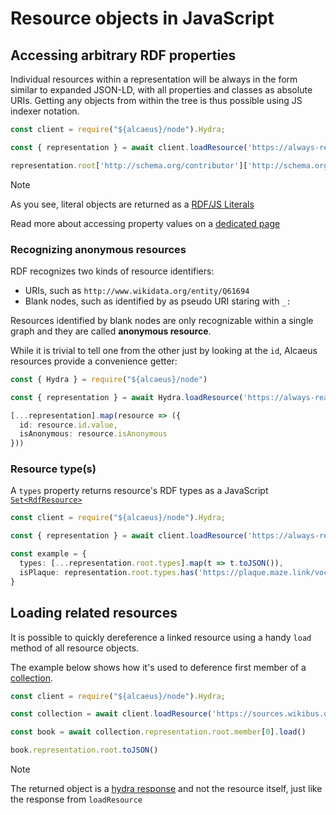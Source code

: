# Resource objects in JavaScript

## Accessing arbitrary RDF properties

Individual resources within a representation will be always in the form similar to expanded JSON-LD, with all properties and classes as absolute URIs. Getting any objects from within the tree is thus possible using JS indexer notation.

<run-kit>

```typescript
const client = require("${alcaeus}/node").Hydra;

const { representation } = await client.loadResource('https://always-read-the-plaque.herokuapp.com/plaque/red-rocks-amphitheatre');

representation.root['http://schema.org/contributor']['http://schema.org/name'];
```

</run-kit>

> [!NOTE]
> As you see, literal objects are returned as a [RDF/JS Literals](http://rdf.js.org/data-model-spec/#literal-interface)

Read more about accessing property values on a [dedicated page](./resource-properties)

### Recognizing anonymous resources

RDF recognizes two kinds of resource identifiers:

* URIs, such as `http://www.wikidata.org/entity/Q61694`
* Blank nodes, such as identified by as pseudo URI staring with `_:`

Resources identified by blank nodes are only recognizable within a single graph and they are called **anonymous resource**.

While it is trivial to tell one from the other just by looking at the `id`, Alcaeus resources provide a convenience getter:

<run-kit>

```typescript
const { Hydra } = require("${alcaeus}/node")

const { representation } = await Hydra.loadResource('https://always-read-the-plaque.herokuapp.com/plaque/red-rocks-amphitheatre');

[...representation].map(resource => ({
  id: resource.id.value,
  isAnonymous: resource.isAnonymous
}))
```
</run-kit>

### Resource type(s)

A `types` property returns resource's RDF types as a JavaScript [`Set<RdfResource>`](https://developer.mozilla.org/pl/docs/Web/JavaScript/Referencje/Obiekty/Set)

<run-kit>

```typescript
const client = require("${alcaeus}/node").Hydra;

const { representation } = await client.loadResource('https://always-read-the-plaque.herokuapp.com/plaque/red-rocks-amphitheatre')

const example = {
  types: [...representation.root.types].map(t => t.toJSON()),
  isPlaque: representation.root.types.has('https://plaque.maze.link/vocab#Plaque')
}
```

</run-kit>

## Loading related resources

It is possible to quickly dereference a linked resource using a handy `load` method
of all resource objects.

The example below shows how it's used to deference first member of a [collection](./collections).

<run-kit>

```typescript
const client = require("${alcaeus}/node").Hydra;

const collection = await client.loadResource('https://sources.wikibus.org/books');

const book = await collection.representation.root.member[0].load()

book.representation.root.toJSON()
```
</run-kit>

> [!NOTE]
> The returned object is a [hydra response](./hydra) and not the resource itself, just like the response from `loadResource`
